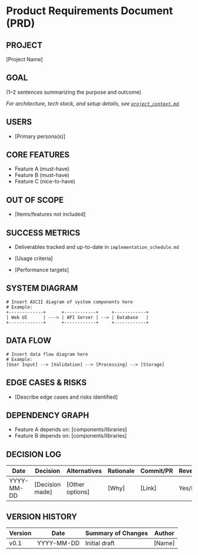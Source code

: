 # Product Requirements Document (PRD)

## PROJECT

[Project Name]

## GOAL

(1–2 sentences summarizing the purpose and outcome)

*For architecture, tech stack, and setup details, see [`project_context.md`](project_context.md).*

## USERS

- [Primary persona(s)]

## CORE FEATURES

- Feature A (must-have)
- Feature B (must-have)
- Feature C (nice-to-have)

## OUT OF SCOPE

- [Items/features not included]

## SUCCESS METRICS

- Deliverables tracked and up-to-date in `implementation_schedule.md`

- [Usage criteria]
- [Performance targets]

## SYSTEM DIAGRAM

```ascii
# Insert ASCII diagram of system components here
# Example:
+-------------+      +------------+     +------------+
| Web UI      | ---> | API Server | --> | Database   |
+-------------+      +------------+     +------------+
```

## DATA FLOW

```ascii
# Insert data flow diagram here
# Example:
[User Input] --> [Validation] --> [Processing] --> [Storage]
```

## EDGE CASES & RISKS

- [Describe edge cases and risks identified]

## DEPENDENCY GRAPH

- Feature A depends on: [components/libraries]
- Feature B depends on: [components/libraries]

## DECISION LOG

| Date | Decision | Alternatives | Rationale | Commit/PR | Reversible? |
|------|----------|--------------|-----------|-----------|-------------|
| YYYY-MM-DD | [Decision made] | [Other options] | [Why] | [Link] | Yes/No |

## VERSION HISTORY

| Version | Date | Summary of Changes | Author |
|---------|------|---------------------|--------|
| v0.1 | YYYY-MM-DD | Initial draft | [Name] |
